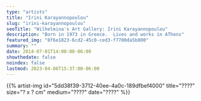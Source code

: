 ```yaml
---
type: "artists"
title: "Irini Karayannopoulou"
slug: "irini-karayannopoulou"
seoTitle: "Wilhelmina's Art Gallery: Irini Karayannopoulou"
description: "Born in 1973 in Greece.  Lives and works in AThens"
featured_img: "8f6e1823-6cd2-45c0-ced3-f7700da5b800"
summary: ""
date: 2014-07-01T14:00:00-06:00
showthedate: false
noindex: false
lastmod: 2023-04-06T15:37:00-06:00
---
```


{{% artist-img id="5dd38f39-3712-40ee-4a0c-189dfbef4000" title="????" size="? x ? cm" medium="????" date="????" %}}
